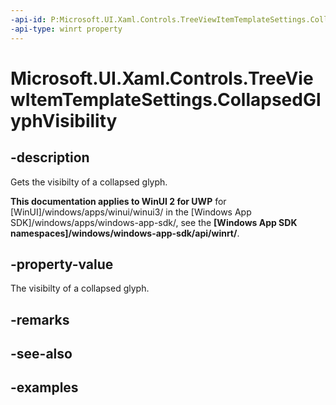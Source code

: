 ```yaml
---
-api-id: P:Microsoft.UI.Xaml.Controls.TreeViewItemTemplateSettings.CollapsedGlyphVisibility
-api-type: winrt property
---
```

<!-- Property syntax.
public Visibility CollapsedGlyphVisibility { get; }
-->

# Microsoft.UI.Xaml.Controls.TreeViewItemTemplateSettings.CollapsedGlyphVisibility


## -description

Gets the visibilty of a collapsed glyph.


**This documentation applies to WinUI 2 for UWP** for [WinUI]/windows/apps/winui/winui3/ in the [Windows App SDK]/windows/apps/windows-app-sdk/, see the **[Windows App SDK namespaces]/windows/windows-app-sdk/api/winrt/**.

## -property-value

The visibilty of a collapsed glyph.


## -remarks


## -see-also


## -examples


